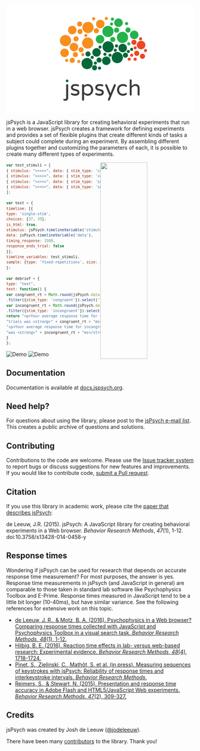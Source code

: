 ![logo](jspsych-logo-readme.jpg)

jsPsych is a JavaScript library for creating behavioral experiments that run in a web browser. jsPsych creates a framework for defining experiments and provides a set of flexible plugins that create different kinds of tasks a subject could complete during an experiment. By assembling different plugins together and customizing the parameters of each, it is possible to create many different types of experiments.

<div display="flex"/>
<img src="https://user-images.githubusercontent.com/14092539/27804246-df170e8e-5ffb-11e7-8257-361afe46861b.gif" align="right" width=50% height=525/>


<div markdown="2" style="width: 50%;">
<sub>

```javascript
var test_stimuli = [
{ stimulus: "<<<<<", data: { stim_type: 'congruent'} },
{ stimulus: ">>>>>", data: { stim_type: 'congruent'} },
{ stimulus: "<<><<", data: { stim_type: 'incongruent'} },
{ stimulus: ">><>>", data: { stim_type: 'incongruent'} }
];

var test = {
timeline: [{
type: 'single-stim',
choices: [37, 39],
is_html: true,
stimulus: jsPsych.timelineVariable('stimulus'),
data: jsPsych.timelineVariable('data'),
timing_response: 1500,
response_ends_trial: false
}],
timeline_variables: test_stimuli,
sample: {type: 'fixed-repetitions', size: 2}
};

var debrief = {
type: "text",
text: function() {
var congruent_rt = Math.round(jsPsych.data.get()
.filter({stim_type: 'congruent'}).select('rt').mean());
var incongruent_rt = Math.round(jsPsych.data.get()
.filter({stim_type: 'incongruent'}).select('rt').mean());
return "<p>Your average response time for congruent " + 
"trials was <strong>" + congruent_rt + "ms</strong>.</p>"+
"<p>Your average response time for incongruent trials " +
"was <strong>" + incongruent_rt + "ms</strong>.</p>";
}
};
```

</sub>
</div>
</div>

![Demo](https://user-images.githubusercontent.com/14092539/27794834-cc32c936-5fd1-11e7-9c37-f2dc5cabe32d.gif)
![Demo](https://user-images.githubusercontent.com/14092539/27794978-4fe9c2c0-5fd2-11e7-8a96-28d72fa103d1.gif)

Documentation
-------------

Documentation is available at [docs.jspsych.org](http://docs.jspsych.org).

Need help?
----------

For questions about using the library, please post to the [jsPsych e-mail list](https://groups.google.com/forum/#!forum/jspsych). This creates a public archive of questions and solutions.

Contributing
------------

Contributions to the code are welcome. Please use the [Issue tracker system](https://github.com/jodeleeuw/jsPsych/issues) to report bugs or discuss suggestions for new features and improvements. If you would like to contribute code, [submit a Pull request](https://help.github.com/articles/using-pull-requests).

Citation
--------

If you use this library in academic work, please cite the [paper that describes jsPsych](http://link.springer.com/article/10.3758%2Fs13428-014-0458-y):

de Leeuw, J.R. (2015). jsPsych: A JavaScript library for creating behavioral experiments in a Web browser. *Behavior Research Methods*, _47_(1), 1-12. doi:10.3758/s13428-014-0458-y

Response times
--------------

Wondering if jsPsych can be used for research that depends on accurate response time measurement? For most purposes, the answer is yes. Response time measurements in jsPsych (and JavaScript in general) are comparable to those taken in standard lab software like Psychophysics Toolbox and E-Prime. Response times measured in JavaScript tend to be a little bit longer (10-40ms), but have similar variance. See the following references for extensive work on this topic.

* [de Leeuw, J. R., & Motz, B. A. (2016). Psychophysics in a Web browser? Comparing response times collected with JavaScript and Psychophysics Toolbox in a visual search task. *Behavior Research Methods*, *48*(1), 1-12.](http://link.springer.com/article/10.3758%2Fs13428-015-0567-2)
* [Hilbig, B. E. (2016). Reaction time effects in lab- versus web-based research: Experimental evidence. *Behavior Research Methods*, *48*(4), 1718-1724.](http://dx.doi.org/10.3758/s13428-015-0678-9)
* [Pinet, S., Zielinski, C., Mathôt, S. et al. (in press). Measuring sequences of keystrokes with jsPsych: Reliability of response times and interkeystroke intervals.  *Behavior Research Methods*.](http://link.springer.com/article/10.3758/s13428-016-0776-3)
* [Reimers, S., & Stewart, N. (2015). Presentation and response time accuracy in Adobe Flash and HTML5/JavaScript Web experiments. *Behavior Research Methods*, *47*(2), 309-327.](http://link.springer.com/article/10.3758%2Fs13428-014-0471-1)


Credits
-------

jsPsych was created by Josh de Leeuw ([@jodeleeuw](https://github.com/jodeleeuw)).

There have been many [contributors](https://github.com/jodeleeuw/jsPsych/blob/master/contributors.md) to the library. Thank you!
